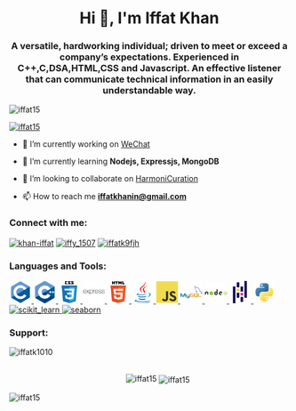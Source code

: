 <h1 align="center">Hi 👋, I'm Iffat Khan</h1>
<h3 align="center">A versatile, hardworking individual; driven to meet or exceed a company’s expectations. Experienced in C++,C,DSA,HTML,CSS and Javascript. An effective listener that can communicate technical information in an easily understandable way.</h3>

<p align="left"> <img src="https://komarev.com/ghpvc/?username=iffat15&label=Profile%20views&color=0e75b6&style=flat" alt="iffat15" /> </p>

<p align="left"> <a href="https://github.com/ryo-ma/github-profile-trophy"><img src="https://github-profile-trophy.vercel.app/?username=iffat15" alt="iffat15" /></a> </p>

- 🔭 I’m currently working on [WeChat](https://wechat-yourgossippartner.netlify.app/)

- 🌱 I’m currently learning **Nodejs, Expressjs, MongoDB**

- 👯 I’m looking to collaborate on [HarmoniCuration](https://your-favourite-playlist.netlify.app/)

- 📫 How to reach me **iffatkhanin@gmail.com**

<h3 align="left">Connect with me:</h3>
<p align="left">
<a href="https://linkedin.com/in/khan-iffat" target="blank"><img align="center" src="https://raw.githubusercontent.com/rahuldkjain/github-profile-readme-generator/master/src/images/icons/Social/linked-in-alt.svg" alt="khan-iffat" height="30" width="40" /></a>
<a href="https://www.leetcode.com/iffy_1507" target="blank"><img align="center" src="https://raw.githubusercontent.com/rahuldkjain/github-profile-readme-generator/master/src/images/icons/Social/leet-code.svg" alt="iffy_1507" height="30" width="40" /></a>
<a href="https://auth.geeksforgeeks.org/user/iffatk9fjh" target="blank"><img align="center" src="https://raw.githubusercontent.com/rahuldkjain/github-profile-readme-generator/master/src/images/icons/Social/geeks-for-geeks.svg" alt="iffatk9fjh" height="30" width="40" /></a>
</p>

<h3 align="left">Languages and Tools:</h3>
<p align="left"> <a href="https://www.cprogramming.com/" target="_blank" rel="noreferrer"> <img src="https://raw.githubusercontent.com/devicons/devicon/master/icons/c/c-original.svg" alt="c" width="40" height="40"/> </a> <a href="https://www.w3schools.com/cpp/" target="_blank" rel="noreferrer"> <img src="https://raw.githubusercontent.com/devicons/devicon/master/icons/cplusplus/cplusplus-original.svg" alt="cplusplus" width="40" height="40"/> </a> <a href="https://www.w3schools.com/css/" target="_blank" rel="noreferrer"> <img src="https://raw.githubusercontent.com/devicons/devicon/master/icons/css3/css3-original-wordmark.svg" alt="css3" width="40" height="40"/> </a> <a href="https://expressjs.com" target="_blank" rel="noreferrer"> <img src="https://raw.githubusercontent.com/devicons/devicon/master/icons/express/express-original-wordmark.svg" alt="express" width="40" height="40"/> </a> <a href="https://www.w3.org/html/" target="_blank" rel="noreferrer"> <img src="https://raw.githubusercontent.com/devicons/devicon/master/icons/html5/html5-original-wordmark.svg" alt="html5" width="40" height="40"/> </a> <a href="https://www.java.com" target="_blank" rel="noreferrer"> <img src="https://raw.githubusercontent.com/devicons/devicon/master/icons/java/java-original.svg" alt="java" width="40" height="40"/> </a> <a href="https://developer.mozilla.org/en-US/docs/Web/JavaScript" target="_blank" rel="noreferrer"> <img src="https://raw.githubusercontent.com/devicons/devicon/master/icons/javascript/javascript-original.svg" alt="javascript" width="40" height="40"/> </a> <a href="https://www.mysql.com/" target="_blank" rel="noreferrer"> <img src="https://raw.githubusercontent.com/devicons/devicon/master/icons/mysql/mysql-original-wordmark.svg" alt="mysql" width="40" height="40"/> </a> <a href="https://nodejs.org" target="_blank" rel="noreferrer"> <img src="https://raw.githubusercontent.com/devicons/devicon/master/icons/nodejs/nodejs-original-wordmark.svg" alt="nodejs" width="40" height="40"/> </a> <a href="https://pandas.pydata.org/" target="_blank" rel="noreferrer"> <img src="https://raw.githubusercontent.com/devicons/devicon/2ae2a900d2f041da66e950e4d48052658d850630/icons/pandas/pandas-original.svg" alt="pandas" width="40" height="40"/> </a> <a href="https://www.python.org" target="_blank" rel="noreferrer"> <img src="https://raw.githubusercontent.com/devicons/devicon/master/icons/python/python-original.svg" alt="python" width="40" height="40"/> </a> <a href="https://scikit-learn.org/" target="_blank" rel="noreferrer"> <img src="https://upload.wikimedia.org/wikipedia/commons/0/05/Scikit_learn_logo_small.svg" alt="scikit_learn" width="40" height="40"/> </a> <a href="https://seaborn.pydata.org/" target="_blank" rel="noreferrer"> <img src="https://seaborn.pydata.org/_images/logo-mark-lightbg.svg" alt="seaborn" width="40" height="40"/> </a> </p>

<h3 align="left">Support:</h3>
<p><a href="https://www.buymeacoffee.com/iffatk1010"> <img align="left" src="https://cdn.buymeacoffee.com/buttons/v2/default-yellow.png" height="50" width="210" alt="iffatk1010" /></a></p><br><br>

<p><img align="left" src="https://github-readme-stats.vercel.app/api/top-langs?username=iffat15&show_icons=true&locale=en&layout=compact" alt="iffat15" /></p>

<p>&nbsp;<img align="center" src="https://github-readme-stats.vercel.app/api?username=iffat15&show_icons=true&locale=en" alt="iffat15" /></p>

<p><img align="center" src="https://github-readme-streak-stats.herokuapp.com/?user=iffat15&" alt="iffat15" /></p>

